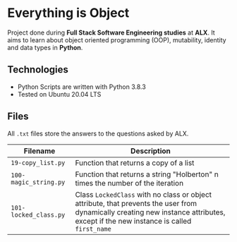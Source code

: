 # Everything is Object
Project done during **Full Stack Software Engineering studies** at **ALX**. It aims to learn about object oriented programming (OOP), mutability, identity and data types in **Python**.

## Technologies
* Python Scripts are written with Python 3.8.3
* Tested on Ubuntu 20.04 LTS

## Files

All `.txt` files store the answers to the questions asked by ALX.

| Filename | Description |
| -------- | ----------- |
| `19-copy_list.py` | Function that returns a copy of a list |
| `100-magic_string.py` | Function that returns a string "Holberton" n times the number of the iteration |
| `101-locked_class.py` | Class `LockedClass` with no class or object attribute, that prevents the user from dynamically creating new instance attributes, except if the new instance is called `first_name` 
